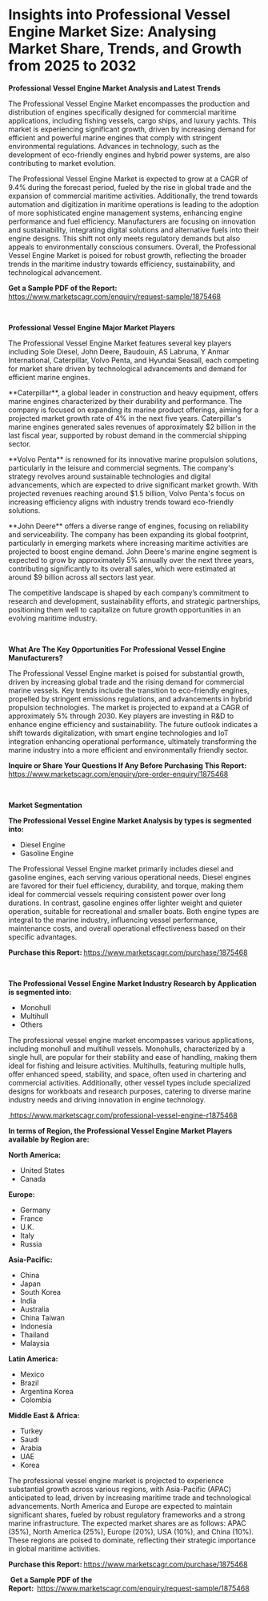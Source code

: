 <p><h1>Insights into Professional Vessel Engine Market Size: Analysing Market Share, Trends, and Growth from 2025 to 2032</h1></p><p><strong>Professional Vessel Engine Market Analysis and Latest Trends</strong></p>
<p><p>The Professional Vessel Engine Market encompasses the production and distribution of engines specifically designed for commercial maritime applications, including fishing vessels, cargo ships, and luxury yachts. This market is experiencing significant growth, driven by increasing demand for efficient and powerful marine engines that comply with stringent environmental regulations. Advances in technology, such as the development of eco-friendly engines and hybrid power systems, are also contributing to market evolution.</p><p>The Professional Vessel Engine Market is expected to grow at a CAGR of 9.4% during the forecast period, fueled by the rise in global trade and the expansion of commercial maritime activities. Additionally, the trend towards automation and digitization in maritime operations is leading to the adoption of more sophisticated engine management systems, enhancing engine performance and fuel efficiency. Manufacturers are focusing on innovation and sustainability, integrating digital solutions and alternative fuels into their engine designs. This shift not only meets regulatory demands but also appeals to environmentally conscious consumers. Overall, the Professional Vessel Engine Market is poised for robust growth, reflecting the broader trends in the maritime industry towards efficiency, sustainability, and technological advancement.</p></p>
<p><strong>Get a Sample PDF of the Report:&nbsp;</strong> <a href="https://www.marketscagr.com/enquiry/request-sample/1875468?utm_campaign=2515&utm_medium=2&utm_source=Github&utm_content=ia&utm_term=12042025&utm_id=professional-vessel-engine">https://www.marketscagr.com/enquiry/request-sample/1875468</a></p>
<p>&nbsp;</p>
<p><strong>Professional Vessel Engine Major Market Players</strong></p>
<p><p>The Professional Vessel Engine Market features several key players including Sole Diesel, John Deere, Baudouin, AS Labruna, Y Anmar International, Caterpillar, Volvo Penta, and Hyundai Seasall, each competing for market share driven by technological advancements and demand for efficient marine engines.</p><p>**Caterpillar**, a global leader in construction and heavy equipment, offers marine engines characterized by their durability and performance. The company is focused on expanding its marine product offerings, aiming for a projected market growth rate of 4% in the next five years. Caterpillar's marine engines generated sales revenues of approximately $2 billion in the last fiscal year, supported by robust demand in the commercial shipping sector.</p><p>**Volvo Penta** is renowned for its innovative marine propulsion solutions, particularly in the leisure and commercial segments. The company's strategy revolves around sustainable technologies and digital advancements, which are expected to drive significant market growth. With projected revenues reaching around $1.5 billion, Volvo Penta's focus on increasing efficiency aligns with industry trends toward eco-friendly solutions.</p><p>**John Deere** offers a diverse range of engines, focusing on reliability and serviceability. The company has been expanding its global footprint, particularly in emerging markets where increasing maritime activities are projected to boost engine demand. John Deere's marine engine segment is expected to grow by approximately 5% annually over the next three years, contributing significantly to its overall sales, which were estimated at around $9 billion across all sectors last year.</p><p>The competitive landscape is shaped by each company’s commitment to research and development, sustainability efforts, and strategic partnerships, positioning them well to capitalize on future growth opportunities in an evolving maritime industry.</p></p>
<p>&nbsp;</p>
<p><strong>What Are The Key Opportunities For Professional Vessel Engine Manufacturers?</strong></p>
<p><p>The Professional Vessel Engine market is poised for substantial growth, driven by increasing global trade and the rising demand for commercial marine vessels. Key trends include the transition to eco-friendly engines, propelled by stringent emissions regulations, and advancements in hybrid propulsion technologies. The market is projected to expand at a CAGR of approximately 5% through 2030. Key players are investing in R&D to enhance engine efficiency and sustainability. The future outlook indicates a shift towards digitalization, with smart engine technologies and IoT integration enhancing operational performance, ultimately transforming the marine industry into a more efficient and environmentally friendly sector.</p></p>
<p><strong>Inquire or Share Your Questions If Any Before Purchasing This Report:</strong> <a href="https://www.marketscagr.com/enquiry/pre-order-enquiry/1875468?utm_campaign=2515&utm_medium=2&utm_source=Github&utm_content=ia&utm_term=12042025&utm_id=professional-vessel-engine">https://www.marketscagr.com/enquiry/pre-order-enquiry/1875468</a></p>
<p>&nbsp;</p>
<p><strong>Market Segmentation</strong></p>
<p><strong>The Professional Vessel Engine Market Analysis by types is segmented into:</strong></p>
<p><ul><li>Diesel Engine</li><li>Gasoline Engine</li></ul></p>
<p><p>The Professional Vessel Engine market primarily includes diesel and gasoline engines, each serving various operational needs. Diesel engines are favored for their fuel efficiency, durability, and torque, making them ideal for commercial vessels requiring consistent power over long durations. In contrast, gasoline engines offer lighter weight and quieter operation, suitable for recreational and smaller boats. Both engine types are integral to the marine industry, influencing vessel performance, maintenance costs, and overall operational effectiveness based on their specific advantages.</p></p>
<p><strong>Purchase this Report:&nbsp;</strong><a href="https://www.marketscagr.com/purchase/1875468?utm_campaign=2515&utm_medium=2&utm_source=Github&utm_content=ia&utm_term=12042025&utm_id=professional-vessel-engine">https://www.marketscagr.com/purchase/1875468</a></p>
<p>&nbsp;</p>
<p><strong>The Professional Vessel Engine Market Industry Research by Application is segmented into:</strong></p>
<p><ul><li>Monohull</li><li>Multihull</li><li>Others</li></ul></p>
<p><p>The professional vessel engine market encompasses various applications, including monohull and multihull vessels. Monohulls, characterized by a single hull, are popular for their stability and ease of handling, making them ideal for fishing and leisure activities. Multihulls, featuring multiple hulls, offer enhanced speed, stability, and space, often used in chartering and commercial activities. Additionally, other vessel types include specialized designs for workboats and research purposes, catering to diverse marine industry needs and driving innovation in engine technology.</p></p>
<p><a href="https://www.marketscagr.com/professional-vessel-engine-r1875468?utm_campaign=2515&utm_medium=2&utm_source=Github&utm_content=ia&utm_term=12042025&utm_id=professional-vessel-engine">&nbsp;https://www.marketscagr.com/professional-vessel-engine-r1875468</a></p>
<p><strong>In terms of Region, the Professional Vessel Engine Market Players available by Region are:</strong></p>
<p>
    <p> <strong> North America: </strong>
        <ul>
            <li>United States</li>
            <li>Canada</li>
        </ul>
        </p> 
    <p> <strong> Europe: </strong>
        <ul>
            <li>Germany</li>
            <li>France</li>
            <li>U.K.</li>
            <li>Italy</li>
            <li>Russia</li>
        </ul>
        </p> 
    <p> <strong> Asia-Pacific: </strong>
        <ul>
            <li>China</li>
            <li>Japan</li>
            <li>South Korea</li>
            <li>India</li>
            <li>Australia</li>
            <li>China Taiwan</li>
            <li>Indonesia</li>
            <li>Thailand</li>
            <li>Malaysia</li>
        </ul>
        </p> 
    <p> <strong> Latin America: </strong>
        <ul>
            <li>Mexico</li>
            <li>Brazil</li>
            <li>Argentina Korea</li>
            <li>Colombia</li>
        </ul>
        </p> 
    <p> <strong> Middle East & Africa: </strong>
        <ul>
            <li>Turkey</li>
            <li>Saudi</li>
            <li>Arabia</li>
            <li>UAE</li>
            <li>Korea</li>
        </ul>
    </p>
    </p>
<p><p>The professional vessel engine market is projected to experience substantial growth across various regions, with Asia-Pacific (APAC) anticipated to lead, driven by increasing maritime trade and technological advancements. North America and Europe are expected to maintain significant shares, fueled by robust regulatory frameworks and a strong marine infrastructure. The expected market shares are as follows: APAC (35%), North America (25%), Europe (20%), USA (10%), and China (10%). These regions are poised to dominate, reflecting their strategic importance in global maritime activities.</p></p>
<p><strong>Purchase this Report: </strong><a href="https://www.marketscagr.com/purchase/1875468?utm_campaign=2515&utm_medium=2&utm_source=Github&utm_content=ia&utm_term=12042025&utm_id=professional-vessel-engine">https://www.marketscagr.com/purchase/1875468</a></p>
<p>&nbsp;<strong>Get a Sample PDF of the Report:&nbsp;&nbsp;</strong><a href="https://www.marketscagr.com/enquiry/request-sample/1875468?utm_campaign=2515&utm_medium=2&utm_source=Github&utm_content=ia&utm_term=12042025&utm_id=professional-vessel-engine">https://www.marketscagr.com/enquiry/request-sample/1875468</a></p>
<p><strong></strong></p>
<p><p></p><p></p><p></p></p>